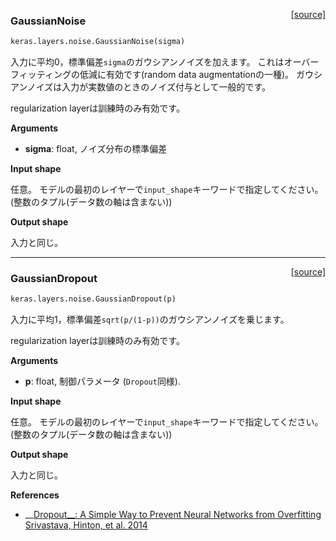 <span style="float:right;">[[source]](https://github.com/fchollet/keras/blob/master/keras/layers/noise.py#L6)</span>
### GaussianNoise

```python
keras.layers.noise.GaussianNoise(sigma)
```

入力に平均0，標準偏差`sigma`のガウシアンノイズを加えます。
これはオーバーフィッティングの低減に有効です(random data augmentationの一種)。
ガウシアンノイズは入力が実数値のときのノイズ付与として一般的です。

regularization layerは訓練時のみ有効です。

__Arguments__

- __sigma__: float, ノイズ分布の標準偏差

__Input shape__

任意。
モデルの最初のレイヤーで`input_shape`キーワードで指定してください。
(整数のタプル(データ数の軸は含まない))

__Output shape__

入力と同じ。

----

<span style="float:right;">[[source]](https://github.com/fchollet/keras/blob/master/keras/layers/noise.py#L44)</span>
### GaussianDropout

```python
keras.layers.noise.GaussianDropout(p)
```

入力に平均1，標準偏差`sqrt(p/(1-p))`のガウシアンノイズを乗じます。

regularization layerは訓練時のみ有効です。

__Arguments__

- __p__: float, 制御パラメータ (`Dropout`同様).

__Input shape__

任意。
モデルの最初のレイヤーで`input_shape`キーワードで指定してください。
(整数のタプル(データ数の軸は含まない))

__Output shape__

入力と同じ。

__References__

- __[Dropout__: A Simple Way to Prevent Neural Networks from Overfitting Srivastava, Hinton, et al. 2014](http://www.cs.toronto.edu/~rsalakhu/papers/srivastava14a.pdf)

